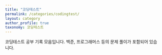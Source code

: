 ```yaml
---
title: "코딩테스트"
permalink: /categories/codingtest/
layout: category
author_profile: true
taxonomy: 코딩테스트
---
```


코딩테스트 공부 기록 모음입니다. 백준, 프로그래머스 등의 문제 풀이가 포함되어 있습니다.
